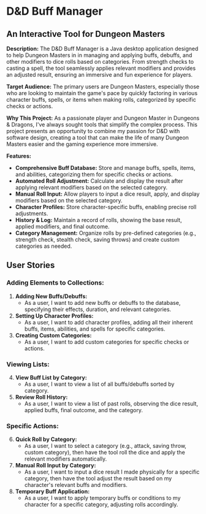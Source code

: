 
# D&D Buff Manager
## An Interactive Tool for Dungeon Masters

**Description:**
The D&D Buff Manager is a Java desktop application 
designed to help Dungeon Masters in in managing and 
applying buffs, debuffs, and other modifiers to dice 
rolls based on categories. From strength checks to 
casting a spell, the tool seamlessly applies relevant 
modifiers and provides an adjusted result, 
ensuring an immersive and fun experience 
for players.


**Target Audience:**
The primary users are Dungeon Masters, especially those 
who are looking to maintain the game's pace by quickly 
factoring in various character buffs, spells, or 
items when making rolls, categorized by specific 
checks or actions.

**Why This Project:**
As a passionate player and Dungeon Master in Dungeons & 
Dragons, I've always sought tools that simplify the complex 
process. This project presents an opportunity 
to combine my passion for D&D with software design, creating 
a tool that can make the life of many Dungeon Masters easier 
and the gaming experience more immersive.

**Features:**
- **Comprehensive Buff Database:** Store and manage buffs, spells, items, and abilities, categorizing them for specific checks or actions.
- **Automated Roll Adjustment:** Calculate and display the result after applying relevant modifiers based on the selected category.
- **Manual Roll Input:** Allow players to input a dice result, apply, and display modifiers based on the selected category.
- **Character Profiles:** Store character-specific buffs, enabling precise roll adjustments.
- **History & Log:** Maintain a record of rolls, showing the base result, applied modifiers, and final outcome.
- **Category Management:** Organize rolls by pre-defined categories (e.g., strength check, stealth check, saving throws) and create custom categories as needed.

## User Stories


### Adding Elements to Collections:
1. **Adding New Buffs/Debuffs:**
    - As a user, I want to add new buffs or debuffs to the database, specifying their effects, duration, and relevant categories.
2. **Setting Up Character Profiles:**
    - As a user, I want to add character profiles, adding all their inherent buffs, items, abilities, and spells for specific categories.
3. **Creating Custom Categories:**
    - As a user, I want to add custom categories for specific checks or actions.

### Viewing Lists:
4. **View Buff List by Category:**
    - As a user, I want to view a list of all buffs/debuffs sorted by category.
5. **Review Roll History:**
    - As a user, I want to view a list of past rolls, observing the dice result, applied buffs, final outcome, and the category.

### Specific Actions:
6. **Quick Roll by Category:**
    - As a user, I want to select a category (e.g., attack, saving throw, custom category), then have the tool roll the dice and apply the relevant modifiers automatically.
7. **Manual Roll Input by Category:**
    - As a user, I want to input a dice result I made physically for a specific category, then have the tool adjust the result based on my character's relevant buffs and modifiers.
8. **Temporary Buff Application:**
    - As a user, I want to apply temporary buffs or conditions to my character for a specific category, adjusting rolls accordingly.
